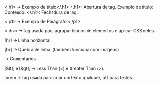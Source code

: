 
<.h1> -> Exemplo de título</.h1>
	<.h1>: Abertura de tag.
	Exemplo de título: Conteúdo.
	</.h1>: Fechadura de tag.


<.p1> -> Exemplo de Parágrafo <./p1>


<.div> ->Tag usada para agrupar blocos de elementos e aplicar CSS neles.



[hr] -> Linha horizontal.

[br] -> Quebra de linha. (também funciona com imagens)

<!-- --> -> Comentários.

[&lt]; e [&gt]; -> Less Than (<) e Greater Than (>).



lorem -> tag usada para criar um texto qualquer, útil para testes.


